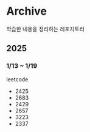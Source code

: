 # Archive

학습한 내용을 정리하는 레포지토리

## 2025

### 1/13 ~ 1/19

leetcode

- 2425
- 2683
- 2429
- 2657
- 3223
- 2337

<!-- ## records

- 2024/05 ~ 2024/09 - 쉽게 배우는 운영체제 스터디
- 2024/09 - 정보처리기사 취득 -->
